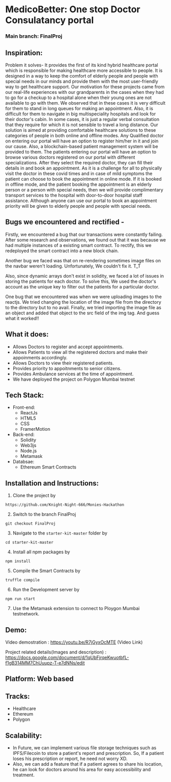 # MedicoBetter: One stop Doctor Consulatancy portal
### Main branch: **FinalProj**
## Inspiration:


Problem it solves-
It provides the first of its kind hybrid healthcare portal which is responsible for making healthcare more accessible to people. It is designed in a way to keep the comfort of elderly people and people with special needs in our minds and provide them with the most user-friendly way to get healthcare support. Our motivation for these projects came from our real-life experiences with our grandparents in the cases when they had to go for a checkup to a hospital alone when their young ones are not available to go with them. We observed that in these cases it is very difficult for them to stand in long queues for making an appointment. Also, it is difficult for them to navigate in big multispeciality hospitals and look for their doctor's cabin. In some cases, it is just a regular verbal consultation that they require for which it is not sensible to travel a long distance. Our solution is aimed at providing comfortable healthcare solutions to these categories of people in both online and offline modes. Any Qualified doctor on entering our portal will have an option to register him/her in it and join our cause. Also, a blockchain-based patient management system will be provided to them. The patients entering our portal will have an option to browse various doctors registered on our portal with different specializations. After they select the required doctor, they can fill their details in and book an appointment. As it is a challenge for all to physically visit the doctor in these covid times and in case of mild symptoms the patient can choose to book the appointment in online mode. If it is booked in offline mode, and the patient booking the appointment is an elderly person or a person with special needs, then we will provide complimentary transport services to the hospital with door-to-door hospital staff assistance. Although anyone can use our portal to book an appointment priority will be given to elderly people and people with special needs.

## Bugs we encountered and rectified -
Firstly, we encountered a bug that our transactions were constantly failing. After some research and observations, we found out that
it was because we had multiple instances of a existing smart contract. To rectify, this we redeployed the smart contract into a new block chain.

Another bug we faced was that on re-rendering sometimes image files on the navbar weren't loading. Unfortunately,
We couldn't fix it. T_T

Also, since dynamic arrays don't exist in solidity, we faced a lot of issues in storing the patients for each doctor. To solve this, We used the doctor's account as the unique key to filter out the patients for a particular doctor.

One bug that we encountered was when we were uploading images to the reactjs. We tried changing the location of the image file from the directory to the directory but to no avail. Finally, we tried importing the image file as an object and added that object to the src field of the img tag. And guess what it worked!!


## What it does:
- Allows Doctors to register and accept appointments.
- Allows Patients to view all the registered doctors and make their appoinments accordingly.
- Allows Doctors to view their registered patients.
- Provides priority to appoitnments to senior citizens.
- Provides Ambulance services at the time of appointment.
- We have deployed the project on Polygon Mumbai testnet

## Tech Stack:
- Front-end:
  - ReactJs
  - HTML5
  - CSS
  - FramerMotion
- Back-end:
   - Solidity
   - Web3js
   - Node.js
   - Metamask
- Databsae:
   - Ethereum Smart Contracts

## Installation and Instructions:

1. Clone the project by
```
https://github.com/Knight-Night-666/Monies-Hackathon 
```
2. Switch to the branch FinalProj
```
git checkout FinalProj
```
3. Navigate to the `starter-kit-master` folder by
```
cd starter-kit-master 
```
4. Install all npm packages by
```
npm install
```
5. Compile the Smart Contracts by
  ```
  truffle compile
  ```
6. Run the Development server by
  ```
  npm run start
  ```
7. Use the Metamask extension to connect to Ploygon Mumbai testnetwork.
## Demo:

Video demostration : https://youtu.be/R7jGyxOcMTE (Video Link)

Project related details(Images and description) : https://docs.google.com/document/d/1qUbFjrqeKwuotbfL-f1gB314MM7ChUuupz-T-e7dNNs/edit 

## Platform: Web based

## Tracks: 

- Healthcare
- Ethereum
- Polygon

## Scalability:
- In Future, we can implement various file storage techniques such as IPFS/Filecoin to store a patient's report and prescription. So, If a patient loses his prescription or report, he need not worry XD.
- Also, we can add a feature that if a patient agrees to share his location, he can look for doctors around his area for easy accessibility and treatment.
